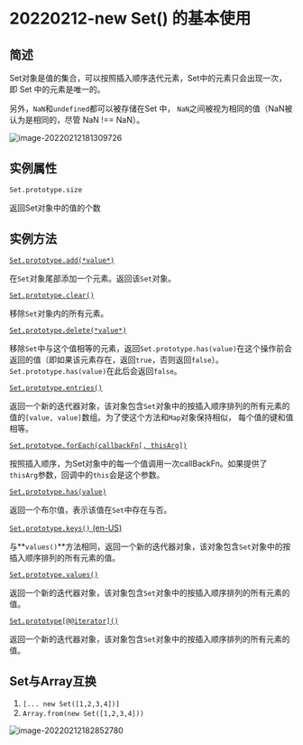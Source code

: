 # 20220212-new Set() 的基本使用

## 简述

Set对象是值的集合，可以按照插入顺序迭代元素，Set中的元素只会出现一次，即 Set 中的元素是唯一的。

另外，`NaN`和`undefined`都可以被存储在Set 中， `NaN`之间被视为相同的值（NaN被认为是相同的，尽管 NaN !== NaN）。

![image-20220212181309726](https://s2.loli.net/2022/02/12/PXfzV8E5FHqtu1G.png)

## 实例属性

`Set.prototype.size`

返回Set对象中的值的个数

## 实例方法

[`Set.prototype.add(*value*)`](https://developer.mozilla.org/zh-CN/docs/Web/JavaScript/Reference/Global_Objects/Set/add)

在`Set`对象尾部添加一个元素。返回该`Set`对象。



[`Set.prototype.clear()`](https://developer.mozilla.org/zh-CN/docs/Web/JavaScript/Reference/Global_Objects/Set/clear)

移除`Set`对象内的所有元素。



[`Set.prototype.delete(*value*)`](https://developer.mozilla.org/zh-CN/docs/Web/JavaScript/Reference/Global_Objects/Set/delete)

移除`Set`中与这个值相等的元素，返回`Set.prototype.has(value)`在这个操作前会返回的值（即如果该元素存在，返回`true`，否则返回`false`）。`Set.prototype.has(value)`在此后会返回`false`。



[`Set.prototype.entries()`](https://developer.mozilla.org/zh-CN/docs/Web/JavaScript/Reference/Global_Objects/Set/entries)

返回一个新的迭代器对象，该对象包含`Set`对象中的按插入顺序排列的所有元素的值的`[value, value]`数组。为了使这个方法和`Map`对象保持相似， 每个值的键和值相等。



[`Set.prototype.forEach(callbackFn[, thisArg])`](https://developer.mozilla.org/zh-CN/docs/Web/JavaScript/Reference/Global_Objects/Set/forEach)

按照插入顺序，为Set对象中的每一个值调用一次callBackFn。如果提供了`thisArg`参数，回调中的`this`会是这个参数。



[`Set.prototype.has(value)`](https://developer.mozilla.org/zh-CN/docs/Web/JavaScript/Reference/Global_Objects/Set/has)

返回一个布尔值，表示该值在`Set`中存在与否。



[`Set.prototype.keys()` (en-US)](https://developer.mozilla.org/en-US/docs/Web/JavaScript/Reference/Global_Objects/Set/values)

与**`values()`**方法相同，返回一个新的迭代器对象，该对象包含`Set`对象中的按插入顺序排列的所有元素的值。



[`Set.prototype.values()`](https://developer.mozilla.org/zh-CN/docs/Web/JavaScript/Reference/Global_Objects/Set/values)

返回一个新的迭代器对象，该对象包含`Set`对象中的按插入顺序排列的所有元素的值。



[`Set.prototype[@@iterator]()`](https://developer.mozilla.org/zh-CN/docs/Web/JavaScript/Reference/Global_Objects/Set/@@iterator)

返回一个新的迭代器对象，该对象包含`Set`对象中的按插入顺序排列的所有元素的值。

## Set与Array互换

1. `[... new Set([1,2,3,4])]`
2. `Array.from(new Set([1,2,3,4]))`

![image-20220212182852780](https://s2.loli.net/2022/02/12/1gYFPKyO6bsth2x.png)

```

```

